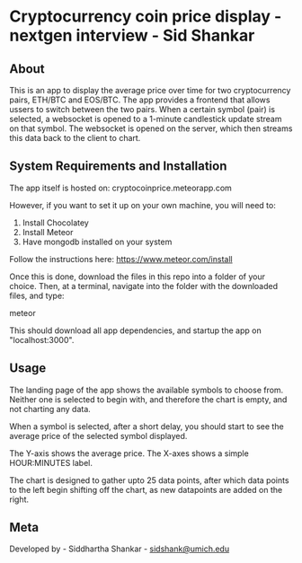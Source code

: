 # Cryptocurrency coin price display - nextgen interview - Sid Shankar

## About

This is an app to display the  average price over time for two cryptocurrency pairs, ETH/BTC and EOS/BTC. The app provides a frontend that allows ussers to switch between the two pairs. When a certain symbol (pair) is selected, a websocket is opened to a 1-minute candlestick update stream on that symbol. The websocket is opened on the server, which then streams this data back to the client to chart.

## System Requirements and Installation

The app itself is hosted on: cryptocoinprice.meteorapp.com

However, if you want to set it up on your own machine, you will need to:

1. Install Chocolatey
2. Install Meteor
3. Have mongodb installed on your system

Follow the instructions here: https://www.meteor.com/install

Once this is done, download the files in this repo into a folder of your choice. Then, at a terminal, navigate into the folder with the downloaded files, and type:

meteor

This should download all app dependencies, and startup the app on "localhost:3000".

## Usage

The landing page of the app shows the available symbols to choose from. Neither one is selected to begin with, and therefore the chart is empty, and not charting any data.

When a symbol is selected, after a short delay, you should start to see the average price of the selected symbol displayed.

The Y-axis shows the average price.
The X-axes shows a simple HOUR:MINUTES label.

The chart is designed to gather upto 25 data points, after which data points to the left begin shifting off the chart, as new datapoints are added on the right.

## Meta

Developed by - Siddhartha Shankar - sidshank@umich.edu